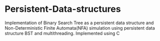 # Persistent-Data-structures
Implementation of Binary Search Tree as a persistent data structure and Non-Deterministic Finite Automata(NFA) simulation using persistent data structure BST and multithreading.
Implemented using C


